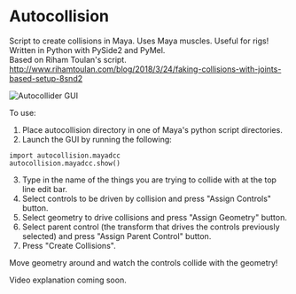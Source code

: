 # Autocollision
Script to create collisions in Maya. Uses Maya muscles. Useful for rigs! Written in Python with PySide2 and PyMel.  
Based on Riham Toulan's script. http://www.rihamtoulan.com/blog/2018/3/24/faking-collisions-with-joints-based-setup-8snd2

![Autocollider GUI](https://i.imgur.com/IGgoqUv.png)

To use:
1. Place autocollision directory in one of Maya's python script directories.
2. Launch the GUI by running the following:
```
import autocollision.mayadcc
autocollision.mayadcc.show()
```
3. Type in the name of the things you are trying to collide with at the top line edit bar.
4. Select controls to be driven by collision and press "Assign Controls" button.
5. Select geometry to drive collisions and press "Assign Geometry" button.
6. Select parent control (the transform that drives the controls previously selected) and press "Assign Parent Control" button.
7. Press "Create Collisions".

Move geometry around and watch the controls collide with the geometry!

Video explanation coming soon.
